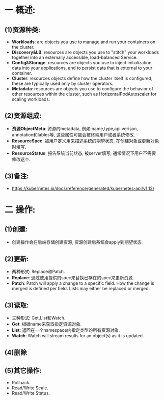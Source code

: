 # 一 概述:
## (1)资源种类:
- **Workloads**: are objects you use to manage and run your containers on the cluster.
- **Discovery&LB**: resources are objects you use to "stitch" your workloads together into an externally accessible, load-balanced Service.
- **Config&Storage**: resources are objects you use to inject initialization data into your applications, and to persist data that is external to your container.
- **Cluster**: resources objects define how the cluster itself is configured; these are typically used only by cluster operators.
- **Metadata**: resources are objects you use to configure the behavior of other resources within the cluster, such as HorizontalPodAutoscaler for scaling workloads.

## (2)资源组成:
- **资源ObjectMeta**: 资源的metadata, 例如:name,type,api verison, annotation和lables等, 这些属性可能会被终端用户或者系统修改.
- **ResourceSpec**: 被用户定义用来描述系统的期望状态, 在创建对象或更新对象时填写.
- **ResourceStatus**: 报告系统当前状态, 被server填写, 通常情况下用户不需要修改这个.

## (3)备注:
- https://kubernetes.io/docs/reference/generated/kubernetes-api/v1.13/

# 二 操作:
## (1)创建:
- 创建操作会在后端存储创建资源, 资源创建后系统会apply到期望状态.

## (2)更新:
- 两种形式: Replace和Patch.
- **Replace**: 通过使用提供的spec来替换已存在的spec来更新资源.
- **Patch**: Patch will apply a change to a specific field. How the change is merged is defined per field. Lists may either be replaced or merged.

## (3)读取:
- 三种形式: Get,List和Watch. 
- **Get**: 根据name来获取指定资源对象.
- **List**: 返回在一个namespace内指定类型的所有资源对象.
- **Watch**: Watch will stream results for an object(s) as it is updated.

## (4)删除

## (5)其它操作:
- Rollback.
- Read/Write Scale.
- Read/Write Status.
